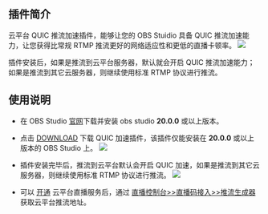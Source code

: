 
## 插件简介

云平台 QUIC 推流加速插件，能够让您的 OBS Stuidio 具备 QUIC 推流加速能力，让您获得比常规 RTMP 推流更好的网络适应性和更低的直播卡顿率。
![](http://imgcache.tcecqpoc.fsphere.cn/image/mc.qcloudimg.com/static/img/12e966a39dc5eba5701cb2e310b16ccb/image.jpg)

插件安装后，如果是推流到云平台服务器，默认就会开启 QUIC 推流加速能力；如果是推流到其它云服务器，则继续使用标准 RTMP 协议进行推流。


## 使用说明

- 在 OBS Studio [官网](https://obsproject.com/)下载并安装 obs studio **20.0.0** 或以上版本。
- 点击 [DOWNLOAD](http://liteavsdk-1252463788.cosgz.myqcloud.com/windows/OBS_Plugins/liteav-stream-plugin-setup.exe) 下载 QUIC 加速插件，该插件仅能安装在 **20.0.0** 或以上版本的 OBS Studio 上。 
 ![](http://imgcache.tcecqpoc.fsphere.cn/image/main.qcloudimg.com/raw/36db0828234c4094e20a2260d5f8c097.png)

- 插件安装完毕后，推流到云平台默认会开启 QUIC 加速，如果是推流到其它云服务器，则继续使用标准 RTMP 协议进行推流。
![](http://imgcache.tcecqpoc.fsphere.cn/image/main.qcloudimg.com/raw/221ef0155c98b1ac9f9a27a59aa75e65.png)

- 可以 [开通](http://console.tce.fsphere.cn/live) 云平台直播服务后，通过 [直播控制台>>直播码接入>>推流生成器](http://console.tce.fsphere.cn/live/livecodemanage) 获取云平台推流地址。
